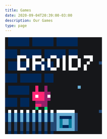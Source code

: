 ```yaml
---
title: Games
date: 2020-09-04T20:39:00-03:00
description: Our Games
type: page
---
```


[![DROID7](droid7/thumbnail.gif)](droid7)
